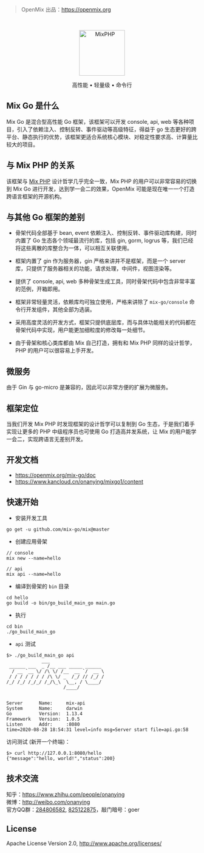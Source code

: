 > OpenMix 出品：https://openmix.org

<br>

<p align="center">
    <img src="https://openmix.org/static/image/logo_go.png" width="120" alt="MixPHP">
</p>

<p align="center">高性能 • 轻量级 • 命令行</p>

## Mix Go 是什么

Mix Go 是混合型高性能 Go 框架，该框架可以开发 console, api, web 等各种项目，引入了依赖注入、控制反转、事件驱动等高级特征，得益于 go 生态更好的跨平台、静态执行的优势，该框架更适合系统核心模块、对稳定性要求高、计算量比较大的项目。

## 与 Mix PHP 的关系

该框架与 [Mix PHP](https://github.com/mix-php/mix) 设计哲学几乎完全一致，Mix PHP 的用户可以非常容易的切换到 Mix Go 进行开发，达到学一会二的效果，OpenMix 可能是现在唯一一个打造跨语言框架的开源机构。

## 与其他 Go 框架的差别

- 骨架代码全部基于 bean, event 依赖注入、控制反转、事件驱动库构建，同时内置了 Go 生态各个领域最流行的库，包括 gin, gorm, logrus 等，我们已经将这些离散的库整合为一体，可以相互关联使用。

- 框架内置了 gin 作为服务器，gin 严格来讲并不是框架，而是一个 server 库，只提供了服务器相关的功能，请求处理，中间件，视图渲染等。

- 提供了 console, api, web 多种骨架生成工具，同时骨架代码中包含非常丰富的范例，开箱即用。

- 框架非常轻量灵活，依赖库均可独立使用，严格来讲除了 `mix-go/console` 命令行开发组件，其他全部为选装。

- 采用高度灵活的开发方式，框架只提供底层库，而与具体功能相关的代码都在骨架代码中实现，用户能更加细粒度的修改每一处细节。

- 由于骨架和核心类库都由 Mix 自己打造，拥有和 Mix PHP 同样的设计哲学，PHP 的用户可以很容易上手开发。

## 微服务

由于 Gin 与 go-micro 是兼容的，因此可以非常方便的扩展为微服务。

## 框架定位

当我们开发 Mix PHP 时发现框架的设计哲学可以复制到 Go 生态，于是我们着手实现让更多的 PHP 中级程序员也可使用 Go 打造高并发系统，让 Mix 的用户能学一会二，实现跨语言无差别开发。

## 开发文档

- https://openmix.org/mix-go/doc
- https://www.kancloud.cn/onanying/mixgo1/content

## 快速开始

- 安装开发工具

~~~
go get -u github.com/mix-go/mix@master
~~~

- 创建应用骨架

~~~
// console
mix new --name=hello
~~~

~~~
// api
mix api --name=hello
~~~

- 编译到骨架的 `bin` 目录

~~~
cd hello
go build -o bin/go_build_main_go main.go
~~~

- 执行

~~~
cd bin
./go_build_main_go
~~~

- `api` 测试

~~~
$> ./go_build_main_go api
             ___         
 ______ ___  _ /__ ___ _____ ______ 
  / __ `__ \/ /\ \/ /__  __ `/  __ \
 / / / / / / / /\ \/ _  /_/ // /_/ /
/_/ /_/ /_/_/ /_/\_\  \__, / \____/ 
                     /____/


Server      Name:     mix-api
System      Name:     darwin
Go          Version:  1.13.4
Framework   Version:  1.0.5
Listen      Addr:     :8080
time=2020-08-28 18:54:31 level=info msg=Server start file=api.go:58
~~~

访问测试 (新开一个终端)：

```
$> curl http://127.0.0.1:8080/hello
{"message":"hello, world!","status":200}
```

## 技术交流

知乎：https://www.zhihu.com/people/onanying   
微博：http://weibo.com/onanying    
官方QQ群：[284806582](https://shang.qq.com/wpa/qunwpa?idkey=b3a8618d3977cda4fed2363a666b081a31d89e3d31ab164497f53b72cf49968a), [825122875](http://shang.qq.com/wpa/qunwpa?idkey=d2908b0c7095fc7ec63a2391fa4b39a8c5cb16952f6cfc3f2ce4c9726edeaf20)，敲门暗号：goer

## License

Apache License Version 2.0, http://www.apache.org/licenses/
